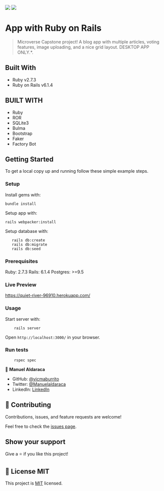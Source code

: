 ![](https://img.shields.io/badge/Microverse-blueviolet) ![](<https://img.shields.io/badge/-Ruby-rgb(199%2C%2032%2C%2039)?style=plastic&logo=ruby>)

#  App with Ruby on Rails

> Microverse Capstone project! A blog app with multiple articles, voting features, image uploading, and a nice grid layout. DESKTOP APP ONLY.*.

## Built With

- Ruby v2.7.3
- Ruby on Rails v6.1.4

## BUILT WITH

- Ruby
- ROR
- SQLite3
- Bulma
- Bootstrap
- Faker
- Factory Bot

## Getting Started

To get a local copy up and running follow these simple example steps.

### Setup

Install gems with:

```
bundle install
```

Setup app with:

```
rails webpacker:install
```

Setup database with:

```
   rails db:create
   rails db:migrate
   rails db:seed
```

### Prerequisites

Ruby: 2.7.3
Rails: 6.1.4
Postgres: >=9.5

### Live Preview
https://quiet-river-96910.herokuapp.com/

### Usage

Start server with:

```
    rails server
```

Open `http://localhost:3000/` in your browser.

### Run tests

```
    rspec spec
```

👤 **Manuel Aldaraca**
- GitHub: [@vicmaburrito](https://github.com/vicmaburrito) 
- Twitter: [@Manuelaldaraca](https://twitter.com/ManuelAldaraca)
- LinkedIn: [LinkedIn](https://www.linkedin.com/in/manuel-aldaraca)

## 🤝 Contributing

Contributions, issues, and feature requests are welcome!

Feel free to check the [issues page](https://github.com/vicmaburrito/culture_and_science_blog/issues/new).

## Show your support

Give a ⭐️ if you like this project!

## 📝 License MIT
This project is [MIT](./LICENSE) licensed.
